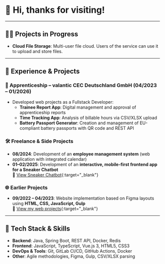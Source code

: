 # 👋 Hi, thanks for visiting!

---

## ✍🏻 Projects in Progress

- **Cloud File Storage**: Multi-user file cloud. Users of the service can use it to upload and store files.

---

## 💼 Experience & Projects

### 📌 Apprenticeship – valantic CEC Deutschland GmbH (04/2023 – 01/2026)
- Developed web projects as a Fullstack Developer:
  - **Trainee Report App**: Digital management and approval of apprenticeship reports  
  - **Time Tracking App**: Analysis of billable hours via CSV/XLSX upload  
  - **Battery Passport Generator**: Creation and management of EU-compliant battery passports with QR code and REST API  

### 🛠 Freelance & Side Projects
- **08/2024**: Development of an **employee management system** (web application with integrated calendar)  
- **01–02/2025**: Development of an **interactive, mobile-first frontend app for a Sneaker Chatbot**  
  🔗 [View Sneaker Chatbot](https://app.myeidos.ai/){:target="_blank"}

### 🌐 Earlier Projects
- **09/2022 – 04/2023**: Website implementation based on Figma layouts using **HTML, CSS, JavaScript, Gulp**  
  🔗 [View my web projects](https://titanic00.github.io/My-works/){:target="_blank"}

---

## 🚀 Tech Stack & Skills

- **Backend**: Java, Spring Boot, REST API, Docker, Redis 
- **Frontend**: JavaScript, TypeScript, Vue.js 3, HTML5, CSS3  
- **DevOps & Tools**: Git, GitLab CI/CD, GitHub Actions, Docker  
- **Other**: Agile methodologies, Figma, Gulp, CSV/XLSX parsing
